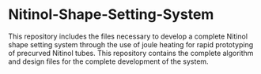 # Nitinol-Shape-Setting-System
This repository includes the files necessary to develop a complete Nitinol shape setting system through the use of joule heating for rapid prototyping of precurved Nitinol tubes. This repository contains the complete algorithm and design files for the complete development of the system.
